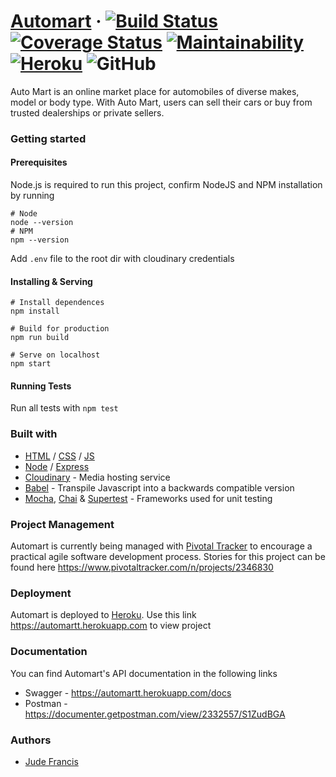 # [Automart](https://automartt.herokuapp.com) · [![Build Status](https://travis-ci.org/jsbuddy/automart.svg?branch=develop)](https://travis-ci.org/jsbuddy/automart) [![Coverage Status](https://coveralls.io/repos/github/jsbuddy/automart/badge.svg?branch=develop)](https://coveralls.io/github/jsbuddy/automart?branch=develop) [![Maintainability](https://api.codeclimate.com/v1/badges/0147ad9fd85e5a898c5d/maintainability)](https://codeclimate.com/github/jsbuddy/automart/maintainability) [![Heroku](https://img.shields.io/badge/heroku-deployed-green.svg)](https://automartt.herokuapp.com) ![GitHub](https://img.shields.io/github/license/jsbuddy/automart.svg)

Auto Mart is an online market place for automobiles of diverse makes, model or body type. With Auto Mart, users can sell their cars or buy from trusted dealerships or private sellers.


### Getting started
#### Prerequisites
Node.js is required to run this project, confirm NodeJS and NPM installation by running
```
# Node
node --version
# NPM
npm --version
```
Add `.env` file to the root dir with cloudinary credentials

#### Installing & Serving
```
# Install dependences
npm install

# Build for production
npm run build

# Serve on localhost
npm start
```

#### Running Tests
Run all tests with `npm test`


### Built with
- [HTML](https://www.w3.org/html/) / [CSS](https://www.w3.org/Style/CSS/Overview.en.html) / [JS](https://developer.mozilla.org/en-US/docs/Web/JavaScript)
- [Node](https://nodejs.org) / [Express](https://expressjs.com)
- [Cloudinary](https://cloudinary.com) - Media hosting service
- [Babel](https://babeljs.io) - Transpile Javascript into a backwards compatible version
- [Mocha](https://mochajs.org/), [Chai](https://www.chaijs.com) & [Supertest](https://www.npmjs.com/package/supertest) - Frameworks used for unit testing


### Project Management
Automart is currently being managed with [Pivotal Tracker](https://pivotaltracker.com/) to encourage a practical agile software development process. Stories for this project can be found here https://www.pivotaltracker.com/n/projects/2346830


### Deployment
Automart is deployed to [Heroku](https://heroku.com). Use this link https://automartt.herokuapp.com to view project


### Documentation
You can find Automart's API documentation in the following links 
- Swagger - https://automartt.herokuapp.com/docs
- Postman - https://documenter.getpostman.com/view/2332557/S1ZudBGA


### Authors
- [Jude Francis](https://judecodes.netlify.com)
